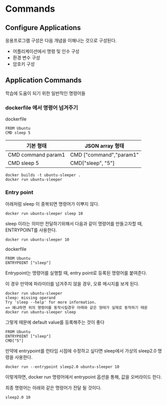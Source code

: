 # Commands
## Configure Applications
응용프로그램 구성은 다음 개념을 이해나는 것으로 구성된다.
* 어플리케이션에서 명령 및 인수 구성
* 환경 변수 구성
* 암호키 구성

## Application Commands
학습에 도움이 되기 위한 일반적인 명령어들

### dockerfile 에서 명령어 넘겨주기
dockerfile
```
FROM Ubuntu
CMD sleep 5
```

|기본 형태|JSON array 형태|
|---|---|
|CMD command param1|CMD ["command","param1"|
|CMD sleep 5|CMD["sleep", "5"]|

```
docker builds -t ubuntu-sleeper .
docker run ubuntu-sleeper
```

### Entry point
아래처럼 sleep 이 중복되면 명령어가 이뿌지 않다.
```
docker run ubuntu-sleeper sleep 10
```

sleep 이라는 의미만 전달하기위해서 다음과 같이 명령어를 만들고자할 때, ENTRYPOINT를 사용한다.
```
docker run ubuntu-sleeper 10
```

dockerfile
```
FROM Ubuntu
ENTRYPOINT ["sleep"]
```

Entrypoint는 명령어를 실행할 때, entry point로 등록된 명령어를 붙여준다.

이 경우 만약에 파라미터를 넘겨주지 않을 경우, 오류 메시지를 보게 된다.
```
docker run ubuntu-sleeper
sleep: missing operand
Try 'sleep --help' for more information.
=> 왜냐하면 위의 명령어를 동작시킬경우 아래와 같은 형태가 실제로 동작하기 때문
docker run ubuntu-sleeper sleep
```

그렇게 때문에 default value를 등록해주는 것이 좋다
```
FROM Ubuntu
ENTRYPOINT ["sleep"]
CMD["5"]
```

만약에 entrypoint를 런타임 시점에 수정하고 싶다면 sleep에서 가상의 sleep2.0 명령을 사용한다.
```
docker run --entrypoint sleep2.0 ubuntu-sleeper 10
```
이렇게하면, docker run 명령어에서 entrypoint 옵션을 통해, 값을 오버라이드 한다.

최종 명령어는 아래와 같은 명령어가 전달 될 것이다.
```
sleep2.0 10
```
